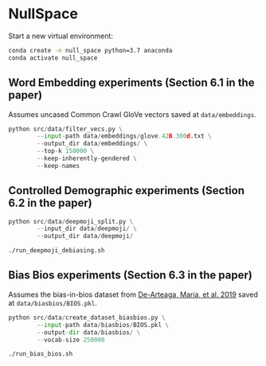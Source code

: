 # NullSpace


Start a new virtual environment:
```sh
conda create -n null_space python=3.7 anaconda
conda activate null_space
```


## Word Embedding experiments (Section 6.1 in the paper)

Assumes uncased Common Crawl GloVe vectors saved at `data/embeddings`.

```py
python src/data/filter_vecs.py \
        --input-path data/embeddings/glove.42B.300d.txt \
        --output_dir data/embeddings/ \
        --top-k 150000 \
        --keep-inherently-gendered \
        --keep-names
```

## Controlled Demographic experiments (Section 6.2 in the paper)

```py
python src/data/deepmoji_split.py \
        --input_dir data/deepmoji/ \
        --output_dir data/deepmoji/
```

```sh 
./run_deepmoji_debiasing.sh
```


## Bias Bios experiments (Section 6.3 in the paper)

Assumes the bias-in-bios dataset from [De-Arteaga, Maria, et al. 2019](https://arxiv.org/abs/1901.09451) saved at `data/biasbios/BIOS.pkl`.


```py
python src/data/create_dataset_biasbios.py \
        --input-path data/biasbios/BIOS.pkl \
        --output-dir data/biasbios/ \
        --vocab-size 250000
```

        
```sh
./run_bias_bios.sh
```

